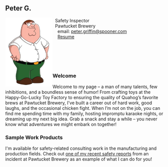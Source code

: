 ## Peter G.

<img src="SiteFiles/Peter_Griffin.png" align="left" width=150>&nbsp; Safety Inspector<br/>
&nbsp; Pawtucket Brewery <br/>
&nbsp; &nbsp; email: peter.griffin@spooner.com<br/>
&nbsp; &nbsp; [Resume]("https://agmath.github.io/PagesBasic/SiteFiles/Resume/peter_resume.html")

<br/>
<br/>
<br/>
<br/>

### Welcome

Welcome to my page – a man of many talents, few inhibitions, and a boundless sense of humor! From crafting toys at the Happy-Go-Lucky Toy Factory to ensuring the quality of Quahog’s favorite brews at Pawtucket Brewery, I’ve built a career out of hard work, good laughs, and the occasional chicken fight. When I’m not on the job, you can find me spending time with my family, hosting impromptu karaoke nights, or dreaming up my next big idea. Grab a snack and stay a while – you never know what adventures we might embark on together!

### Sample Work Products

I'm available for safety-related consulting work in the manufacturing and production fields. Check out [one of my recent safety reports](https://agmath.github.io/PagesBasic/SiteFiles/SampleSafetyReport.html) from an incident at Pawtucket Brewery as an example of what I can do for you!